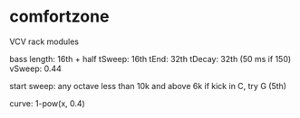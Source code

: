 # comfortzone
VCV rack modules


bass length: 16th + half 
tSweep: 16th tEnd: 32th tDecay: 32th (50 ms if 150)
vSweep: 0.44

start sweep: any octave less than 10k and above 6k
if kick in C, try G (5th)

curve: 1-pow(x, 0.4)
